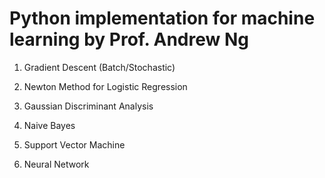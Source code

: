 # Python implementation for machine learning by Prof. Andrew Ng

1. Gradient Descent (Batch/Stochastic)

2. Newton Method for Logistic Regression

3. Gaussian Discriminant Analysis

4. Naive Bayes

5. Support Vector Machine

6. Neural Network
